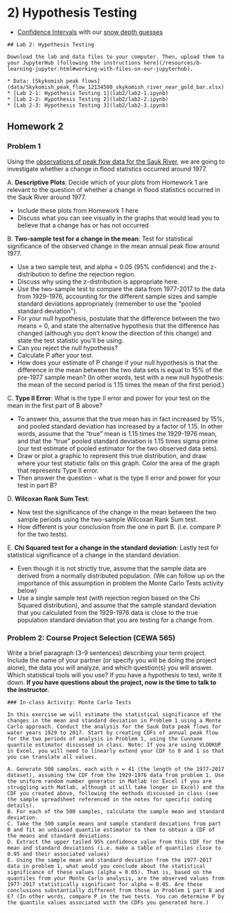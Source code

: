 # 2) Hypothesis Testing

- [Confidence Intervals](lab2/confidence-intervals.ipynb) with our [snow depth guesses](data/snow_depth_guesses.csv)

```note
## Lab 2: Hypothesis Testing

Download the lab and data files to your computer. Then, upload them to your JupyterHub [following the instructions here](/resources/b-learning-jupyter.html#working-with-files-on-our-jupyterhub).

* Data: [Skykomish peak flows](data/Skykomish_peak_flow_12134500_skykomish_river_near_gold_bar.xlsx) 
* [Lab 2-1: Hypothesis Testing 1](lab2/lab2-1.ipynb)
* [Lab 2-2: Hypothesis Testing 2](lab2/lab2-2.ipynb)
* [Lab 2-3: Hypothesis Testing 3](lab2/lab2-3.ipynb)

```



## Homework 2

### Problem 1

Using the [observations of peak flow data for the Sauk River](data/Sauk_peak_WY1929_2017.xlsx), we are going to investigate whether a change in flood statistics occurred around 1977.

A. **Descriptive Plots**: Decide which of your plots from Homework 1 are relevant to the question of whether a change in flood statistics occurred in the Sauk River around 1977. 
* Include these plots from Homework 1 here
* Discuss what you can see visually in the graphs that would lead you to believe that a change has or has not occurred

B. **Two-sample test for a change in the mean**: Test for statistical significance of the observed change in the mean annual peak flow around 1977. 
* Use a two sample test, and alpha = 0.05 (95% confidence) and the z-distribution to define the rejection region. 
* Discuss why using the z-distribution is appropriate here. 
* Use the two-sample test to compare the data from 1977-2017 to the data from 1929-1976, accounting for the different sample sizes and sample standard deviations appropriately (remember to use the "pooled standard deviation"). 
* For your null hypothesis, postulate that the difference between the two means = 0, and state the alternative hypothesis that the difference has changed (although you don’t know the direction of this change) and state the test statistic you'll be using. 
* Can you reject the null hypothesis? 
* Calculate P after your test. 
* How does your estimate of P change if your null hypothesis is that the difference in the mean between the two data sets is equal to 15% of the pre-1977 sample mean? (In other words, test with a new null hypothesis: the mean of the second period is 1.15 times the mean of the first period.)

C. **Type II Error**: What is the type II error and power for your test on the mean in the first part of B above? 
* To answer this, assume that the true mean has in fact increased by 15%, and pooled standard deviation has increased by a factor of 1.15. In other words, assume that the “true” mean is 1.15 times the 1929-1976 mean, and that the “true” pooled standard deviation is 1.15 times sigma prime (our test estimate of pooled estimator for the two observed data sets). 
* Draw or plot a graphic to represent this true distribution, and draw where your test statistic falls on this graph. Color the area of the graph that represents Type II error. 
* Then answer the question - what is the type II error and power for your test in part B?

D. **Wilcoxan Rank Sum Test**: 
* Now test the significance of the change in the mean between the two sample periods using the two-sample Wilcoxan Rank Sum test. 
* How different is your conclusion from the one in part B. (i.e. compare P for the two tests).

E. **Chi Squared test for a change in the standard deviation**: Lastly test for statistical significance of a change in the standard deviation. 
* Even though it is not strictly true, assume that the sample data are derived from a normally distributed population. (We can follow up on the importance of this assumption in problem the Monte Carlo Tests activity below)
* Use a single sample test (with rejection region based on the Chi Squared distribution), and assume that the sample standard deviation that you calculated from the 1929-1976 data is close to the true population standard deviation that you are testing for a change from.

### Problem 2: Course Project Selection (CEWA 565)

Write a brief paragraph (3-9 sentences) describing your term project. Include the name of your partner (or specify you will be doing the project alone), the data you will analyze, and which question(s) you will answer. Which statistical tools will you use? If you have a hypothesis to test, write it down. **If you have questions about the project, now is the time to talk to the instructor.**

```note
### In-class Activity: Monte Carlo Tests

In this exercise we will estimate the statistical significance of the changes in the mean and standard deviation in Problem 1 using a Monte Carlo approach. Conduct the analysis for the Sauk Data peak flows for water years 1929 to 2017. Start by creating CDFs of annual peak flow for the two periods of analysis in Problem 1, using the Cunnane quantile estimator discussed in class. Note: If you are using VLOOKUP in Excel, you will need to linearly extend your CDF to 0 and 1 so that you can translate all values.

A. Generate 500 samples, each with n = 41 (the length of the 1977-2017 dataset), assuming the CDF from the 1929-1976 data from problem 1. Use the uniform random number generator in Matlab (or Excel if you are struggling with Matlab, although it will take longer in Excel) and the CDF you created above, following the methods discussed in class (see the sample spreadsheet referenced in the notes for specific coding details).  
B. For each of the 500 samples, calculate the sample mean and standard deviation.  
C. Take the 500 sample means and sample standard deviations from part B and fit an unbiased quantile estimator to them to obtain a CDF of the means and standard deviations.  
D. Extract the upper tailed 95% confidence value from this CDF for the mean and standard deviations (i.e. make a table of quantiles close to 0.95 and their associated values)  
E. Using the sample mean and standard deviation from the 1977-2017 data in problem 1, what would you conclude about the statistical significance of these values (alpha = 0.05). That is, based on the quantiles from your Monte Carlo analysis, are the observed values from 1977-2017 statistically significant for alpha = 0.05. Are these conclusions substantially different from those in Problem 1 part B and E? (In other words, compare P in the two tests. You can determine P by the quantile values associated with the CDFs you generated here.)
```